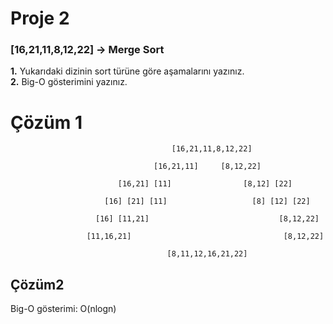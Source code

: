 # Proje 2
### [16,21,11,8,12,22] -> Merge Sort

**1.** Yukarıdaki dizinin sort türüne göre aşamalarını yazınız.  
**2.** Big-O gösterimini yazınız.
 
 # Çözüm 1
                                      
                                        [16,21,11,8,12,22]
 
                                    [16,21,11]     [8,12,22] 
  
                            [16,21] [11]                [8,12] [22]  
 
                         [16] [21] [11]                   [8] [12] [22]  
 
                       [16] [11,21]                             [8,12,22]
                                 
                     [11,16,21]                                  [8,12,22]  
 
                                       [8,11,12,16,21,22]
 
 ## Çözüm2
 Big-O gösterimi: O(nlogn)

